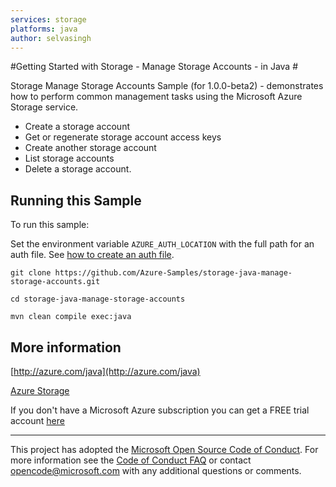 ```yaml
---
services: storage
platforms: java
author: selvasingh
---
```


#Getting Started with Storage - Manage Storage Accounts - in Java #

Storage Manage Storage Accounts Sample (for 1.0.0-beta2) - demonstrates how to perform common management tasks using the Microsoft Azure Storage service.


- Create a storage account
- Get or regenerate storage account access keys
- Create another storage account
- List storage accounts
- Delete a storage account.
 

## Running this Sample ##

To run this sample:

Set the environment variable `AZURE_AUTH_LOCATION` with the full path for an auth file. See [how to create an auth file](https://github.com/Azure/azure-sdk-for-java/blob/master/AUTH.md).

    git clone https://github.com/Azure-Samples/storage-java-manage-storage-accounts.git

    cd storage-java-manage-storage-accounts

    mvn clean compile exec:java

## More information ##

[http://azure.com/java](http://azure.com/java)

[Azure Storage](https://azure.microsoft.com/en-us/services/storage/)

If you don't have a Microsoft Azure subscription you can get a FREE trial account [here](http://go.microsoft.com/fwlink/?LinkId=330212)

---

This project has adopted the [Microsoft Open Source Code of Conduct](https://opensource.microsoft.com/codeofconduct/). For more information see the [Code of Conduct FAQ](https://opensource.microsoft.com/codeofconduct/faq/) or contact [opencode@microsoft.com](mailto:opencode@microsoft.com) with any additional questions or comments.